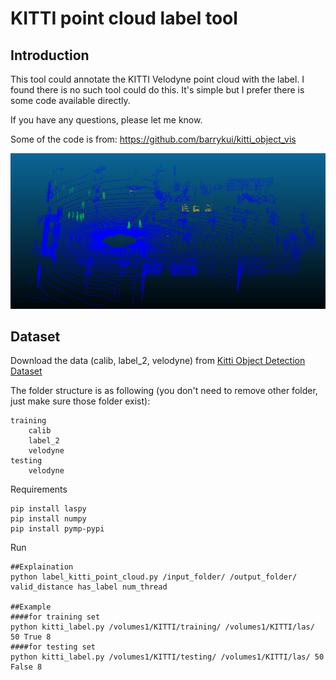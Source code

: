 # KITTI point cloud label tool

## Introduction

This tool could annotate the KITTI Velodyne point cloud with the label.
I found there is no such tool could do this.
It's simple but I prefer there is some code available directly.

If you have any questions, please let me know.

Some of the code is from: https://github.com/barrykui/kitti_object_vis

![screenshot](view.PNG)

## Dataset

Download the data (calib, label\_2, velodyne) from [Kitti Object Detection Dataset](http://www.cvlibs.net/datasets/kitti/eval_object.php?obj_benchmark=3d)

The folder structure is as following (you don't need to remove other folder, just make sure those folder exist):
```
training
    calib
    label_2
    velodyne
testing
    velodyne
```
Requirements
```
pip install laspy
pip install numpy
pip install pymp-pypi
```
Run
```
##Explaination
python label_kitti_point_cloud.py /input_folder/ /output_folder/ valid_distance has_label num_thread

##Example
####for training set
python kitti_label.py /volumes1/KITTI/training/ /volumes1/KITTI/las/ 50 True 8
####for testing set
python kitti_label.py /volumes1/KITTI/testing/ /volumes1/KITTI/las/ 50 False 8
```
